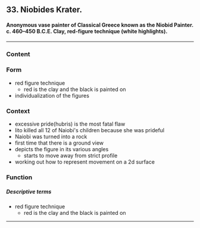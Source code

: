 <!-- order:1 -->
## 33. Niobides Krater.

#### Anonymous vase painter of Classical Greece known as the Niobid Painter. c. 460–450 B.C.E. Clay, red-figure technique (white highlights).

---

### Content

### Form
- red figure technique
  - red is the clay and the black is painted on
- individualization of the figures

### Context
- excessive pride(hubris) is the most fatal flaw
- lito killed all 12 of Naiobi's children because she was prideful
- Naiobi was turned into a rock
- first time that there is a ground view
- depicts the figure in its various angles
  - starts to move away from strict profile
- working out how to represent movement on a 2d surface

### Function

##### Descriptive terms
- red figure technique
  - red is the clay and the black is painted on

---
